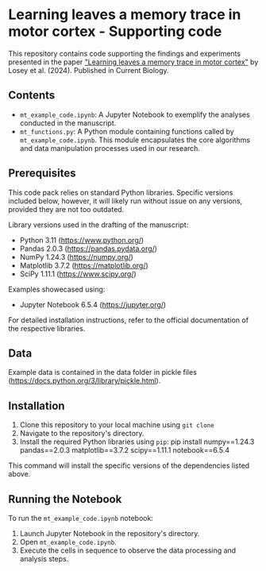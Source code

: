 # Learning leaves a memory trace in motor cortex - Supporting code

This repository contains code supporting the findings and experiments presented in the paper ["Learning leaves a memory trace in motor cortex"](https://www.cell.com/current-biology/abstract/S0960-9822(24)00298-7) by Losey et al. (2024). Published in Current Biology.

## Contents
- `mt_example_code.ipynb`: A Jupyter Notebook to exemplify the analyses conducted in the manuscript.
- `mt_functions.py`: A Python module containing functions called by `mt_example_code.ipynb`. This module encapsulates the core algorithms and data manipulation processes used in our research.

## Prerequisites
This code pack relies on standard Python libraries. Specific versions included below, however, it will likely run
without issue on any versions, provided they are not too outdated.

Library versions used in the drafting of the manuscript:
- Python 3.11 (https://www.python.org/)
- Pandas 2.0.3 (https://pandas.pydata.org/)
- NumPy 1.24.3 (https://numpy.org/)
- Matplotlib 3.7.2 (https://matplotlib.org/)
- SciPy 1.11.1 (https://www.scipy.org/)

Examples showecased using:
- Jupyter Notebook 6.5.4 (https://jupyter.org/)

For detailed installation instructions, refer to the official documentation of the respective libraries.

## Data
Example data is contained in the data folder in pickle files (https://docs.python.org/3/library/pickle.html). 

## Installation
1. Clone this repository to your local machine using `git clone`
2. Navigate to the repository's directory.
3. Install the required Python libraries using `pip`: pip install numpy==1.24.3 pandas==2.0.3 matplotlib==3.7.2 scipy==1.11.1 notebook==6.5.4

This command will install the specific versions of the dependencies listed above.

## Running the Notebook

To run the `mt_example_code.ipynb` notebook:
1. Launch Jupyter Notebook in the repository's directory.
2. Open `mt_example_code.ipynb`.
3. Execute the cells in sequence to observe the data processing and analysis steps.
